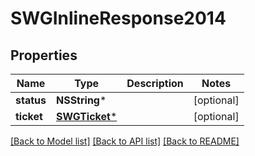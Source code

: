 # SWGInlineResponse2014

## Properties
Name | Type | Description | Notes
------------ | ------------- | ------------- | -------------
**status** | **NSString*** |  | [optional] 
**ticket** | [**SWGTicket***](SWGTicket.md) |  | [optional] 

[[Back to Model list]](../README.md#documentation-for-models) [[Back to API list]](../README.md#documentation-for-api-endpoints) [[Back to README]](../README.md)


